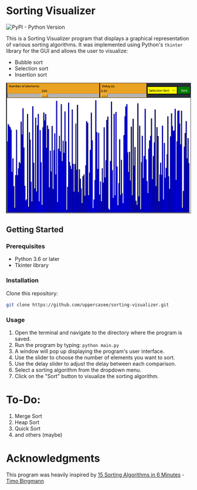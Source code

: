 # Sorting Visualizer
![PyPI - Python Version](https://img.shields.io/pypi/pyversions/tk)

This is a Sorting Visualizer program that displays a graphical representation of various sorting algorithms. It was implemented using Python's `tkinter` library for the GUI and allows the user to visualize: 
- Bubble sort
- Selection sort
- Insertion sort

![Sorting gif](./Assets/Sorting.gif)

## Getting Started

### Prerequisites
- Python 3.6 or later
- Tkinter library

### Installation

Clone this repository:
``` bash
git clone https://github.com/uppercasee/sorting-visualizer.git
```

<!-- ### Install Tkinter:

- For Ubuntu:

```csharp

    sudo apt-get install python3-tk
```

- For Windows or Mac:
    - Tkinter should be installed with Python by default. -->

### Usage

1. Open the terminal and navigate to the directory where the program is saved.
2. Run the program by typing:
`python main.py`
3. A window will pop up displaying the program's user interface.
4. Use the slider to choose the number of elements you want to sort.
5. Use the delay slider to adjust the delay between each comparison.
6. Select a sorting algorithm from the dropdown menu.
7. Click on the "Sort" button to visualize the sorting algorithm.

# To-Do:
1. Merge Sort
2. Heap Sort
3. Quick Sort
4. and others (maybe)
<!-- 5. Add Error Handling -->
<!-- 6. Implement logging so debugging could be easier. -->

# Acknowledgments
This program was heavily inspired by [15 Sorting Algorithms in 6 Minutes](https://youtu.be/kPRA0W1kECg) - [Timo Bingmann](https://www.youtube.com/@TimoBingmann)
